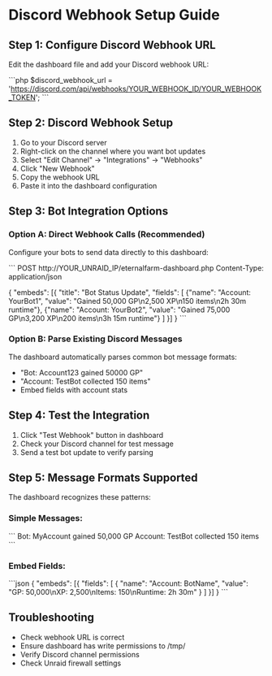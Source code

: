 # Discord Webhook Setup Guide

## Step 1: Configure Discord Webhook URL

Edit the dashboard file and add your Discord webhook URL:

\`\`\`php
$discord_webhook_url = 'https://discord.com/api/webhooks/YOUR_WEBHOOK_ID/YOUR_WEBHOOK_TOKEN';
\`\`\`

## Step 2: Discord Webhook Setup

1. Go to your Discord server
2. Right-click on the channel where you want bot updates
3. Select "Edit Channel" → "Integrations" → "Webhooks"
4. Click "New Webhook"
5. Copy the webhook URL
6. Paste it into the dashboard configuration

## Step 3: Bot Integration Options

### Option A: Direct Webhook Calls (Recommended)
Configure your bots to send data directly to this dashboard:

\`\`\`
POST http://YOUR_UNRAID_IP/eternalfarm-dashboard.php
Content-Type: application/json

{
  "embeds": [{
    "title": "Bot Status Update",
    "fields": [
      {"name": "Account: YourBot1", "value": "Gained 50,000 GP\n2,500 XP\n150 items\n2h 30m runtime"},
      {"name": "Account: YourBot2", "value": "Gained 75,000 GP\n3,200 XP\n200 items\n3h 15m runtime"}
    ]
  }]
}
\`\`\`

### Option B: Parse Existing Discord Messages
The dashboard automatically parses common bot message formats:

- "Bot: Account123 gained 50000 GP"
- "Account: TestBot collected 150 items"
- Embed fields with account stats

## Step 4: Test the Integration

1. Click "Test Webhook" button in dashboard
2. Check your Discord channel for test message
3. Send a test bot update to verify parsing

## Step 5: Message Formats Supported

The dashboard recognizes these patterns:

### Simple Messages:
\`\`\`
Bot: MyAccount gained 50,000 GP
Account: TestBot collected 150 items
\`\`\`

### Embed Fields:
\`\`\`json
{
  "embeds": [{
    "fields": [
      {
        "name": "Account: BotName",
        "value": "GP: 50,000\nXP: 2,500\nItems: 150\nRuntime: 2h 30m"
      }
    ]
  }]
}
\`\`\`

## Troubleshooting

- Check webhook URL is correct
- Ensure dashboard has write permissions to /tmp/
- Verify Discord channel permissions
- Check Unraid firewall settings
